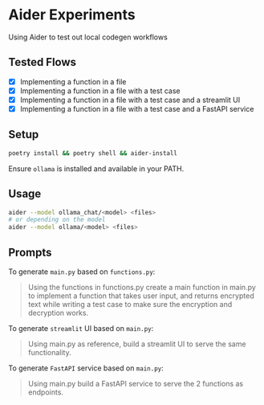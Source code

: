 # Aider Experiments

Using Aider to test out local codegen workflows

## Tested Flows

- [x] Implementing a function in a file
- [x] Implementing a function in a file with a test case
- [x] Implementing a function in a file with a test case and a streamlit UI
- [x] Implementing a function in a file with a test case and a FastAPI service

## Setup

```bash
poetry install && poetry shell && aider-install
```

Ensure `ollama` is installed and available in your PATH.

## Usage

```bash
aider --model ollama_chat/<model> <files>
# or depending on the model
aider --model ollama/<model> <files>
```

## Prompts

To generate `main.py` based on `functions.py`:

> Using the functions in functions.py create a main function in main.py to implement a function that takes user input, and returns encrypted text while writing a test case to make sure the encryption and decryption works.

To generate `streamlit` UI based on `main.py`:
> Using main.py as reference, build a streamlit UI to serve the same functionality.

To generate `FastAPI` service based on `main.py`:
> Using main.py build a FastAPI service to serve the 2 functions as endpoints.
